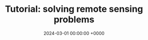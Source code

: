 ---
layout: redirected
redirect_to:  https://deepinv.github.io/deepinv/auto_examples/basics/demo_remote_sensing.html
type: research
title: "Tutorial: solving remote sensing problems"
date: 2024-03-01 00:00:00 +0000
description: "Remote sensing inverse problems with satellite images using the DeepInverse library"
img: deepinv-satellite.png
tags: [research, machine-learning]
---